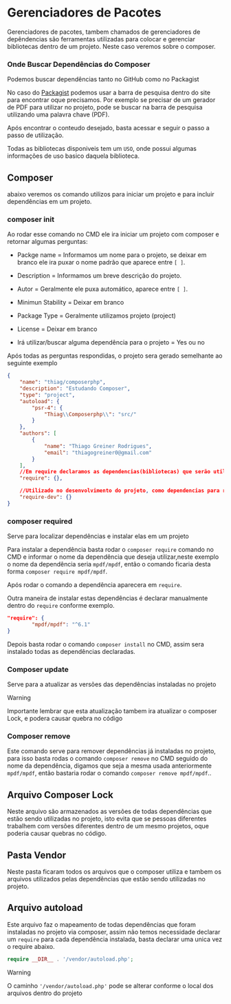 # Gerenciadores de Pacotes

Gerenciadores de pacotes, tambem chamados de gerenciadores de depêndencias são ferramentas utilizadas para colocar e gerenciar bibliotecas dentro de um projeto.
Neste caso veremos sobre o composer.

### Onde Buscar Dependências do Composer

Podemos buscar dependências tanto no GitHub como no Packagist

No caso do [Packagist](https://packagist.org/) podemos usar a barra de pesquisa dentro do site para encontrar oque precisamos. Por exemplo se precisar de um gerador de PDF para utilizar no projeto, pode se buscar na barra de pesquisa utilizando uma palavra chave (PDF).

Após encontrar o conteudo desejado, basta acessar e seguir o passo a passo de utilização.

Todas as bibliotecas disponiveis tem um ``USO``, onde possui algumas informações de uso basico daquela biblioteca.

## Composer

abaixo veremos os comando utilizos para iniciar um projeto e para incluir dependências em um projeto.

### composer init 

Ao rodar esse comando no CMD ele ira iniciar um projeto com composer e retornar algumas perguntas:

* Packge name = Informamos um nome para o projeto, se deixar em branco ele ira puxar o nome padrão que aparece entre ``[ ]``.
    
* Description = Informamos um breve descrição do projeto.

* Autor = Geralmente ele puxa automático, aparece entre ``[ ]``.

* Minimun Stability = Deixar em branco

* Package Type = Geralmente utilizamos projeto (project)

* License = Deixar em branco

* Irá utilizar/buscar alguma dependência para o projeto = Yes ou no

Após todas as perguntas respondidas, o projeto sera gerado semelhante ao seguinte exemplo

```json
{
    "name": "thiag/composerphp",
    "description": "Estudando Composer",
    "type": "project",
    "autoload": {
        "psr-4": {
            "Thiag\\Composerphp\\": "src/"
        }
    },
    "authors": [
        {
            "name": "Thiago Greiner Rodrigues",
            "email": "thiagogreiner0@gmail.com"
        }
    ],
    //Em require declaramos as dependencias(bibliotecas) que serão utilizadas no projeto
    "require": {},

    //Utilizado no desenvolvimento do projeto, como dependencias para realizar testes unitarios
    "require-dev": {}
}
```

### composer required

Serve para localizar dependências e instalar elas em um projeto

Para instalar a dependência basta rodar o ``composer require`` comando no CMD e informar o nome da dependência que deseja utilizar,neste exemplo o nome da dependência seria ``mpdf/mpdf``, então o comando ficaria desta forma ``composer require mpdf/mpdf``.

Após rodar o comando a dependência aparecera em ``require``.

Outra maneira de instalar estas dependências é declarar manualmente dentro do ``require`` conforme exemplo.

```json
"require": {
        "mpdf/mpdf": "^6.1"
}
```

Depois basta rodar o comando  ``composer install`` no CMD, assim sera instalado todas as dependências declaradas.

### Composer update

Serve para a atualizar as versões das dependências instaladas no projeto

> [!WARNING]
> Importante lembrar que esta atualização tambem ira atualizar o composer Lock, e podera causar quebra no código

### Composer remove

Este comando serve para remover dependências já instaladas no projeto, para isso basta rodas o comando ``composer remove`` no CMD seguido do nome da dependência, digamos que seja a mesma usada anteriormente ``mpdf/mpdf``, então bastaria rodar o comando ``composer remove mpdf/mpdf``..

## Arquivo Composer Lock

Neste arquivo são armazenados as versões de todas dependências que estão sendo utilizadas no projeto, isto evita que se pessoas diferentes trabalhem com versões diferentes dentro de um mesmo projetos, oque poderia causar quebras no código.

## Pasta Vendor

Neste pasta ficaram todos os arquivos que o composer utiliza e tambem os arquivos utilizados pelas dependências que estão sendo utilizadas no projeto.

## Arquivo autoload

Este arquivo faz o mapeamento de todas dependências que foram instaladas no projeto via composer, assim não temos necessidade declarar um ``require`` para cada dependência instalada, basta declarar uma unica vez o require abaixo.

```php
require __DIR__ . '/vendor/autoload.php';

```

> [!WARNING]
> O caminho ``'/vendor/autoload.php'`` pode se alterar conforme o local dos arquivos dentro do projeto